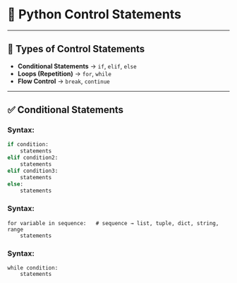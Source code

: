 # 🔀 Python Control Statements

---

## 📌 Types of Control Statements
- **Conditional Statements** → `if`, `elif`, `else`
- **Loops (Repetition)** → `for`, `while`
- **Flow Control** → `break`, `continue`

---

## ✅ Conditional Statements

### Syntax:
```python
if condition:
    statements
elif condition2:
    statements
elif condition3:
    statements
else:
    statements
```

### Syntax:
```
for variable in sequence:   # sequence → list, tuple, dict, string, range
    statements
```

### Syntax:
```
while condition:
    statements
```

